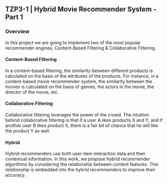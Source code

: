 ## TZP3-1 | Hybrid Movie Recommender System - Part 1 
### Overview 

In this project we are going to implement two of the most popular recommender engines; Content-Based Filtering &  Collaborative Filtering. 

#### Content-Based Filtering

In a content-based filtering, the similarity between different products is calculated on the basis of the attributes of the products. For instance, in a content-based movie recommender system, the similarity between the movies is calculated on the basis of genres, the actors in the movie, the director of the movie, etc.

#### Collaborative Filtering

Collaborative filtering leverages the power of the crowd. The intuition behind collaborative filtering is that if a user A likes products X and Y, and if another user B likes product X, there is a fair bit of chance that he will like the product Y as well.

#### Hybrid 

Hybrid recommenders use both user-item interaction data and their contextual information. In this work, we propose hybrid recommender algorithms by considering the relationship between content features. This relationship is embedded into the hybrid recommenders to improve their accuracy.
